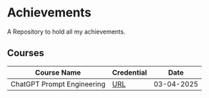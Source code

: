 # Achievements
A Repository to hold all my achievements.

## Courses
| Course Name | Credential | Date |
| ----------- | ---------- | ---- |
| ChatGPT Prompt Engineering | [URL](https://learn.deeplearning.ai/accomplishments/a4f81ff4-330b-42f8-b923-91e6c2685452?usp=sharing) | 03-04-2025 |
